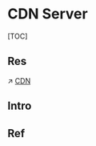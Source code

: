 # CDN Server

[TOC]



## Res
↗ [CDN](../../../🏎️%20Computer%20Networking/📌%20Computer%20Networking%20Basics/0x01%20Application%20Layer/Network%20Managements%20&%20Standards/CDN.md)


## Intro


## Ref

